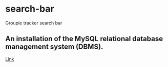 # search-bar
Groupie tracker search bar

## An installation of the MySQL relational database management system (DBMS).
[Link](https://dev.mysql.com/doc/mysql-installation-excerpt/5.7/en/)
